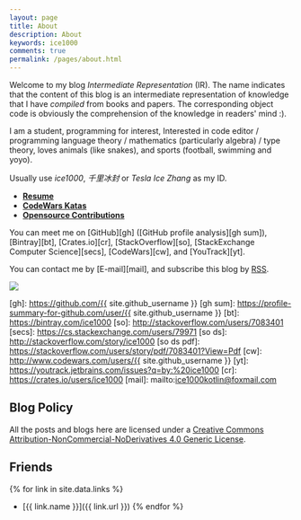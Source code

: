```yaml
---
layout: page
title: About
description: About
keywords: ice1000
comments: true
permalink: /pages/about.html
---
```


Welcome to my blog *Intermediate Representation* (IR).
The name indicates that the content of this blog is an intermediate representation
of knowledge that I have *compiled* from books and papers.
The corresponding object code is obviously the comprehension of the knowledge in
readers' mind :).

I am a student, programming for interest,
Interested in code editor / programming language theory / mathematics (particularly algebra) / type theory,
loves animals (like snakes), and sports (football, swimming and yoyo).

Usually use *ice1000*, *千里冰封* or *Tesla Ice Zhang* as my ID.

+ [**Resume**](resume.html)
+ [**CodeWars Katas**](codewars.html)
+ [**Opensource Contributions**](/opensource-contributions/)

You can meet me on
[GitHub][gh] ([GitHub profile analysis][gh sum]),
[Bintray][bt],
[Crates.io][cr],
[StackOverflow][so],
[StackExchange Computer Science][secs],
[CodeWars][cw],
and [YouTrack][yt].

You can contact me by [E-mail][mail],
and subscribe this blog by [RSS](/feed.xml).

[![](http://stackexchange.com/users/flair/9532102.png)](http://stackoverflow.com/users/7083401/ice1000 "profile for ice1000 at Stack Overflow, Q&A for professional and enthusiast programmers")

 [gh]: https://github.com/{{ site.github_username }}
 [gh sum]: https://profile-summary-for-github.com/user/{{ site.github_username }}
 [bt]: https://bintray.com/ice1000
 [so]: http://stackoverflow.com/users/7083401
 [secs]: https://cs.stackexchange.com/users/79971
 [so ds]: http://stackoverflow.com/story/ice1000
 [so ds pdf]: https://stackoverflow.com/users/story/pdf/7083401?View=Pdf
 [cw]: http://www.codewars.com/users/{{ site.github_username }}
 [yt]: https://youtrack.jetbrains.com/issues?q=by:%20ice1000
 [cr]: https://crates.io/users/ice1000
 [mail]: mailto:ice1000kotlin@foxmail.com

<!-- ## StackExchange Sites -->

<!-- + [![](https://gamedev.stackexchange.com/users/flair/106607.png)](https://gamedev.stackexchange.com/users/106607/ice1000 "profile for ice1000 at Game Development Stack Exchange, Q&A for professional and independent game developers") -->
<!-- + [![](https://codegolf.stackexchange.com/users/flair/70943.png)](https://codegolf.stackexchange.com/users/70943/ice1000 "profile for ice1000 at Programming Puzzles & Code Golf Stack Exchange, Q&A for programming puzzle enthusiasts and code golfers") -->
<!-- + [![](https://askubuntu.com/users/flair/721173.png)](https://askubuntu.com/users/721173/ice1000 "profile for ice1000 at Ask Ubuntu, Q&A for Ubuntu users and developers") -->
<!-- + [![](https://tex.stackexchange.com/users/flair/145304.png)](https://tex.stackexchange.com/users/145304/ice1000 "profile for ice1000 at TeX - LaTeX Stack Exchange, Q&amp;A for users of TeX, LaTeX, ConTeXt, and related typesetting systems") -->

<!-- ## Contact -->

<!-- {% for website in site.data.social %} -->
<!-- * {{ website.sitename }}：[@{{ website.name }}]({{ website.url }}) -->
<!-- {% endfor %} -->


## Blog Policy

<!--
[![License: CC BY-NC-ND 4.0](https://img.shields.io/badge/License-CC%20BY--NC--ND%204.0-lightgrey.svg)](http://creativecommons.org/licenses/by-nc-nd/4.0/)
<a rel="license" href="http://creativecommons.org/licenses/by-nc-nd/4.0/">
<img alt="Creative Commons License" style="border-width:0" src="https://i.creativecommons.org/l/by-nc-nd/4.0/88x31.png" />
</a>
-->


All the posts and blogs here are licensed under a
<a rel="license" href="http://creativecommons.org/licenses/by-nc-nd/4.0/">
Creative Commons Attribution-NonCommercial-NoDerivatives 4.0 Generic License</a>.

## Friends

{% for link in site.data.links %}
+ [{{ link.name }}]({{ link.url }})
{% endfor %}
